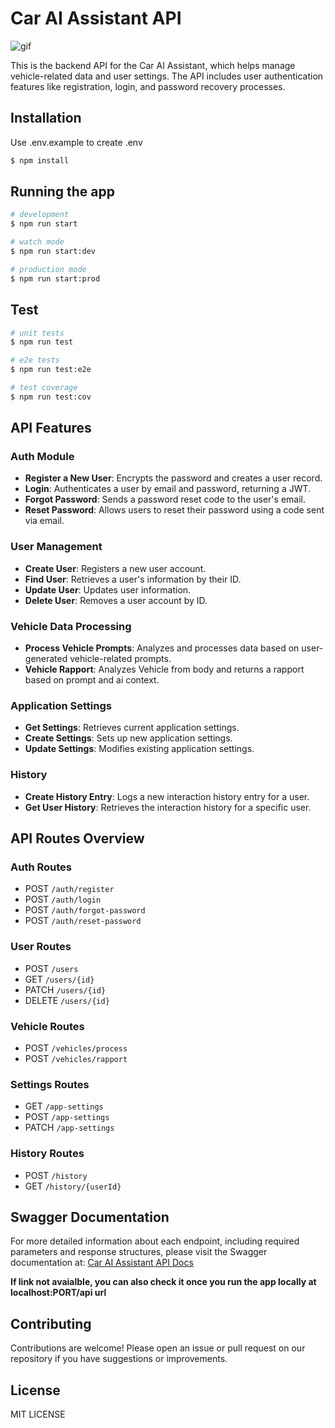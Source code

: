 # Car AI Assistant API

![gif](https://i.giphy.com/media/v1.Y2lkPTc5MGI3NjExMjFob3RoM3Q1N212MDJhbGl4NnJ4cWdiNDFvZnIzNnBjMTBkejZpdCZlcD12MV9pbnRlcm5hbF9naWZfYnlfaWQmY3Q9Zw/xTlJqQwva46dy/giphy.gif)

This is the backend API for the Car AI Assistant, which helps manage vehicle-related data and user settings. The API includes user authentication features like registration, login, and password recovery processes.

## Installation

Use .env.example to create .env

```bash
$ npm install
```

## Running the app

```bash
# development
$ npm run start

# watch mode
$ npm run start:dev

# production mode
$ npm run start:prod
```

## Test

```bash
# unit tests
$ npm run test

# e2e tests
$ npm run test:e2e

# test coverage
$ npm run test:cov
```

## API Features

### Auth Module

- **Register a New User**: Encrypts the password and creates a user record.
- **Login**: Authenticates a user by email and password, returning a JWT.
- **Forgot Password**: Sends a password reset code to the user's email.
- **Reset Password**: Allows users to reset their password using a code sent via email.

### User Management

- **Create User**: Registers a new user account.
- **Find User**: Retrieves a user's information by their ID.
- **Update User**: Updates user information.
- **Delete User**: Removes a user account by ID.

### Vehicle Data Processing

- **Process Vehicle Prompts**: Analyzes and processes data based on user-generated vehicle-related prompts.
- **Vehicle Rapport**: Analyzes Vehicle from body and returns a rapport based on prompt and ai context.

### Application Settings

- **Get Settings**: Retrieves current application settings.
- **Create Settings**: Sets up new application settings.
- **Update Settings**: Modifies existing application settings.

### History

- **Create History Entry**: Logs a new interaction history entry for a user.
- **Get User History**: Retrieves the interaction history for a specific user.

## API Routes Overview

### Auth Routes

- POST `/auth/register`
- POST `/auth/login`
- POST `/auth/forgot-password`
- POST `/auth/reset-password`

### User Routes

- POST `/users`
- GET `/users/{id}`
- PATCH `/users/{id}`
- DELETE `/users/{id}`

### Vehicle Routes

- POST `/vehicles/process`
- POST `/vehicles/rapport`

### Settings Routes

- GET `/app-settings`
- POST `/app-settings`
- PATCH `/app-settings`

### History Routes

- POST `/history`
- GET `/history/{userId}`

## Swagger Documentation

For more detailed information about each endpoint, including required parameters and response structures, please visit the Swagger documentation at:
[Car AI Assistant API Docs](https://vehicle-buy-assistant-1.onrender.com/api)

**If link not avaialble, you can also check it once you run the app locally at localhost:PORT/api url**

## Contributing

Contributions are welcome! Please open an issue or pull request on our repository if you have suggestions or improvements.

## License

MIT LICENSE
